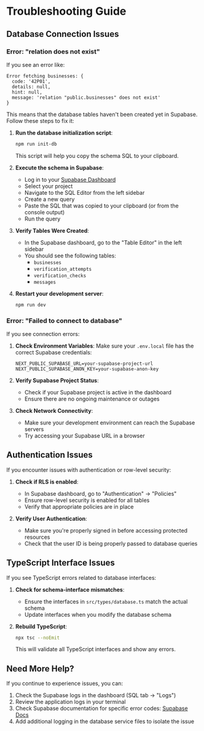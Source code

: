 # Troubleshooting Guide

## Database Connection Issues

### Error: "relation does not exist"

If you see an error like:

```
Error fetching businesses: {
  code: '42P01',
  details: null,
  hint: null,
  message: 'relation "public.businesses" does not exist'
}
```

This means that the database tables haven't been created yet in Supabase. Follow these steps to fix it:

1. **Run the database initialization script**:
   ```bash
   npm run init-db
   ```
   This script will help you copy the schema SQL to your clipboard.

2. **Execute the schema in Supabase**:
   - Log in to your [Supabase Dashboard](https://app.supabase.io)
   - Select your project
   - Navigate to the SQL Editor from the left sidebar
   - Create a new query
   - Paste the SQL that was copied to your clipboard (or from the console output)
   - Run the query

3. **Verify Tables Were Created**:
   - In the Supabase dashboard, go to the "Table Editor" in the left sidebar
   - You should see the following tables:
     - `businesses`
     - `verification_attempts`
     - `verification_checks`
     - `messages`

4. **Restart your development server**:
   ```bash
   npm run dev
   ```

### Error: "Failed to connect to database"

If you see connection errors:

1. **Check Environment Variables**:
   Make sure your `.env.local` file has the correct Supabase credentials:
   ```
   NEXT_PUBLIC_SUPABASE_URL=your-supabase-project-url
   NEXT_PUBLIC_SUPABASE_ANON_KEY=your-supabase-anon-key
   ```

2. **Verify Supabase Project Status**:
   - Check if your Supabase project is active in the dashboard
   - Ensure there are no ongoing maintenance or outages

3. **Check Network Connectivity**:
   - Make sure your development environment can reach the Supabase servers
   - Try accessing your Supabase URL in a browser

## Authentication Issues

If you encounter issues with authentication or row-level security:

1. **Check if RLS is enabled**:
   - In Supabase dashboard, go to "Authentication" → "Policies"
   - Ensure row-level security is enabled for all tables
   - Verify that appropriate policies are in place

2. **Verify User Authentication**:
   - Make sure you're properly signed in before accessing protected resources
   - Check that the user ID is being properly passed to database queries

## TypeScript Interface Issues

If you see TypeScript errors related to database interfaces:

1. **Check for schema-interface mismatches**:
   - Ensure the interfaces in `src/types/database.ts` match the actual schema
   - Update interfaces when you modify the database schema

2. **Rebuild TypeScript**:
   ```bash
   npx tsc --noEmit
   ```
   This will validate all TypeScript interfaces and show any errors.

## Need More Help?

If you continue to experience issues, you can:

1. Check the Supabase logs in the dashboard (SQL tab → "Logs")
2. Review the application logs in your terminal
3. Check Supabase documentation for specific error codes: [Supabase Docs](https://supabase.com/docs)
4. Add additional logging in the database service files to isolate the issue 